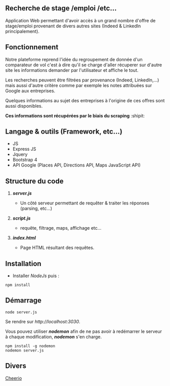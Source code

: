 ## Recherche de stage /emploi /etc...
Application Web permettant d'avoir accès à un grand nombre d'offre de stage/emploi provenant de divers autres sites (Indeed & LinkedIn principalement).

## Fonctionnement
Notre plateforme reprend l'idée du regroupement de donnée d'un comparateur de vol c'est à dire qu'il se charge d'aller récuperer sur d'autre site les informations demander par l'utilisateur et affiche le tout.  

Les recherches peuvent être filtrées par provenance (Indeed, LinkedIn,...) mais aussi d'autre critère comme par exemple les notes attribuées sur Google aux entreprises.  

Quelques informations au sujet des entreprises à l'origine de ces offres sont aussi disponibles.

**Ces informations sont récupérées par le biais du scraping**  :shipit:

## Langage & outils (Framework, etc...)
- JS
- Express JS
- Jquery
- Bootstrap 4
- API Google (Places API, Directions API, Maps JavaScript API)

## Structure du code
1. **_server.js_**
   - Un côté serveur permettant de requêter & traiter les réponses (parsing, etc...)  
   
2. **_script.js_**
   - requête, filtrage, maps, affichage etc...  
   
3. **_index.html_**
   - Page HTML résultant des requêtes.

## Installation
- Installer *NodeJs* puis :
```
npm install
```
## Démarrage
```
node server.js
```
Se rendre sur *http://localhost:3030*.  

Vous pouvez utiliser **_nodemon_** afin de ne pas avoir à redémarrer le serveur à chaque modification, **_nodemon_** s'en charge.
```
npm install -g nodemon
nodemon server.js
```

## Divers

[Cheerio](https://github.com/cheeriojs/cheerio)

